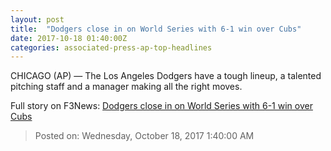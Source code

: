 ```yaml
---
layout: post
title:  "Dodgers close in on World Series with 6-1 win over Cubs"
date: 2017-10-18 01:40:00Z
categories: associated-press-ap-top-headlines
---
```


CHICAGO (AP) — The Los Angeles Dodgers have a tough lineup, a talented pitching staff and a manager making all the right moves.


Full story on F3News: [Dodgers close in on World Series with 6-1 win over Cubs](http://www.f3nws.com/n/2ajzrC)

> Posted on: Wednesday, October 18, 2017 1:40:00 AM
